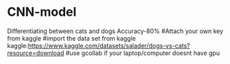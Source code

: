 # CNN-model
Differentiating between cats and dogs
Accuracy-80%
#Attach your own key from kaggle 
#import the data set from kaggle
kaggle:https://www.kaggle.com/datasets/salader/dogs-vs-cats?resource=download
#use gcollab if your laptop/computer doesnt have gpu

